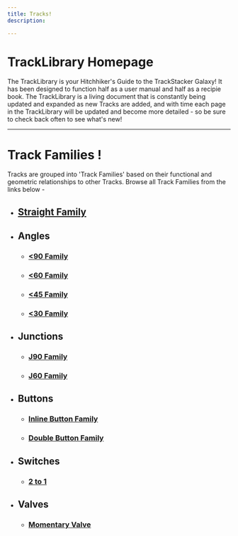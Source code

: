 ```yaml
---
title: Tracks!
description: 

---
```

# **TrackLibrary Homepage** 

The TrackLibrary is your Hitchhiker's Guide to the TrackStacker Galaxy! It has been designed to function half as a user manual and half as a recipie book. The TrackLibrary is a living document that is constantly being updated and expanded as new Tracks are added, and with time each page in the TrackLibrary will be updated and become more detailed - so be sure to check back often to see what's new! 

---

# **Track Families !**

Tracks are grouped into 'Track Families' based on their functional and geometric relationships to other Tracks. Browse all Track Families from the links below -

- ## **[Straight Family](/tracks/straight)**

- ## **Angles**
	- ### **[<90 Family](/tracks/90)**
	- ### **[<60 Family](/tracks/60)**
	- ### **[<45 Family](/tracks/45)**
	- ### **[<30 Family](/tracks/30)**

- ## **Junctions**
	- ### **[J90 Family](/tracks/J90)**
	- ### **[J60 Family](/tracks/J60)**

- ## **Buttons**
	- ### **[Inline Button Family](/tracks/IB)**
	- ### **[Double Button Family](/tracks/DB)**

- ## **Switches**
	- ### **[2 to 1](/tracks/2T1)**

- ## **Valves**
	- ### **[Momentary Valve](/tracks/IVM)**


